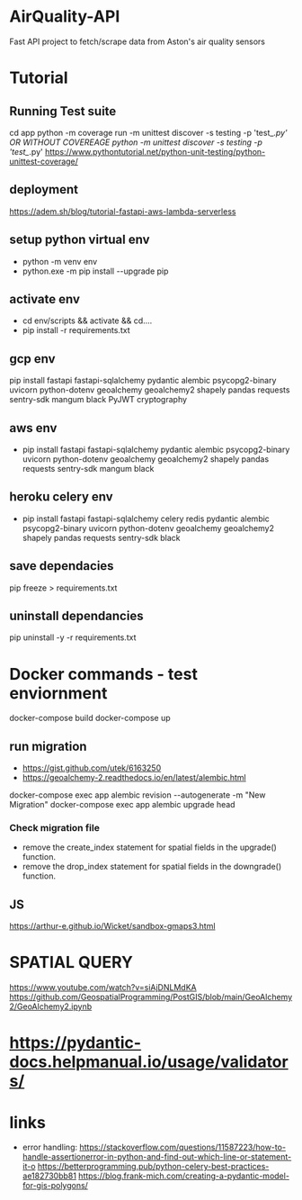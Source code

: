 # AirQuality-API
Fast API project to fetch/scrape data from Aston's air quality sensors

# Tutorial

## Running Test suite
cd app
python -m coverage run -m unittest discover -s testing -p 'test_*.py'
OR WITHOUT COVEREAGE
python -m unittest discover -s testing -p 'test_*.py'
https://www.pythontutorial.net/python-unit-testing/python-unittest-coverage/

## deployment
https://adem.sh/blog/tutorial-fastapi-aws-lambda-serverless


## setup python virtual env
-   python -m venv env
-   python.exe -m pip install --upgrade pip

## activate env
-   cd env/scripts && activate && cd..\..
-   pip install -r requirements.txt


## gcp env 
pip install fastapi fastapi-sqlalchemy pydantic alembic psycopg2-binary uvicorn python-dotenv geoalchemy geoalchemy2 shapely pandas requests sentry-sdk mangum black PyJWT cryptography

## aws env
-   pip install fastapi fastapi-sqlalchemy pydantic alembic psycopg2-binary uvicorn python-dotenv geoalchemy geoalchemy2 shapely pandas requests sentry-sdk mangum black 

## heroku celery env
-   pip install fastapi fastapi-sqlalchemy celery redis pydantic alembic psycopg2-binary uvicorn python-dotenv geoalchemy geoalchemy2 shapely pandas requests sentry-sdk black 



## save dependacies
pip freeze > requirements.txt

## uninstall dependancies
pip uninstall -y -r requirements.txt 

# Docker commands - test enviornment
docker-compose build
docker-compose up

## run migration
- https://gist.github.com/utek/6163250
- https://geoalchemy-2.readthedocs.io/en/latest/alembic.html

docker-compose exec app alembic revision --autogenerate -m "New Migration"
docker-compose exec app alembic upgrade head

### Check migration file
- remove the create_index statement for spatial fields in the upgrade() function.
- remove the drop_index statement for spatial fields  in the downgrade() function.


## JS
https://arthur-e.github.io/Wicket/sandbox-gmaps3.html


# SPATIAL QUERY 
https://www.youtube.com/watch?v=siAjDNLMdKA
https://github.com/GeospatialProgramming/PostGIS/blob/main/GeoAlchemy2/GeoAlchemy2.ipynb

# https://pydantic-docs.helpmanual.io/usage/validators/
# links
- error handling: https://stackoverflow.com/questions/11587223/how-to-handle-assertionerror-in-python-and-find-out-which-line-or-statement-it-o
https://betterprogramming.pub/python-celery-best-practices-ae182730bb81
https://blog.frank-mich.com/creating-a-pydantic-model-for-gis-polygons/

